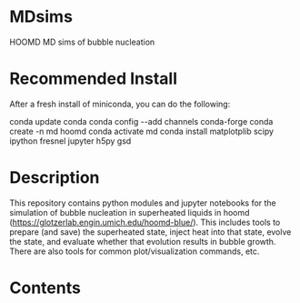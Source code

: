 # MDsims
HOOMD MD sims of bubble nucleation

# Recommended Install
After a fresh install of miniconda, you can do the following:

conda update conda
conda config --add channels conda-forge
conda create -n md hoomd
conda activate md
conda install matplotplib scipy ipython fresnel jupyter h5py gsd

# Description
This repository contains python modules and jupyter notebooks for the simulation of bubble nucleation in superheated liquids in hoomd (https://glotzerlab.engin.umich.edu/hoomd-blue/).  This includes tools to prepare (and save) the superheated state, inject heat into that state, evolve the state, and evaluate whether that evolution results in bubble growth.  There are also tools for common plot/visualization commands, etc.

# Contents
